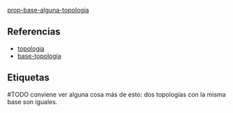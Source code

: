 [prop-base-alguna-topologia](pdf/prop-base-alguna-topologia.pdf)

## Referencias
- [topologia](./topologia.md)
- [base-topologia](./base-topologia.md)

## Etiquetas
#TODO conviene ver alguna cosa más de esto: dos topologías con la misma base son iguales.
